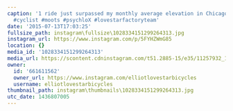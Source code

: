 ```yaml
---
caption: '1 ride just surpassed my monthly average elevation in Chicago. #bigsky #cycling
  #cyclist #moots #psychloX #lovestarfactoryteam'
date: '2015-07-13T17:03:25'
fullsize_path: instagram\fullsize\1028334151299264313.jpg
instagram_url: https://www.instagram.com/p/5FYHZWmG85
location: {}
media_id: '1028334151299264313'
media_url: https://scontent.cdninstagram.com/t51.2885-15/e35/11257932_1446936182280902_2051963671_n.jpg?ig_cache_key=MTAyODMzNDE1MTI5OTI2NDMxMw%3D%3D.2
owner:
  id: '661611562'
  owner_url: https://www.instagram.com/elliotlovestarbicycles
  username: elliotlovestarbicycles
thumbnail_path: instagram\thumbnails\1028334151299264313.jpg
utc_date: 1436807005
---
```

